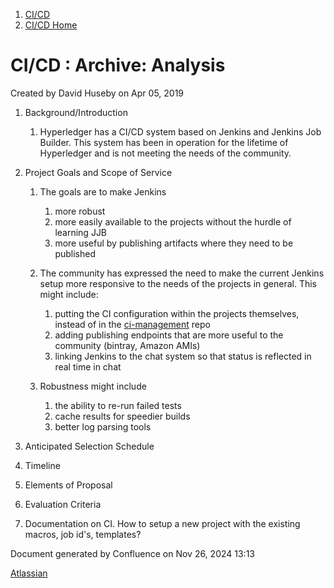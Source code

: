 1. [CI/CD](index.html)
2. [CI/CD Home](19005451.html)

# CI/CD : Archive: Analysis

Created by David Huseby on Apr 05, 2019

1. Background/Introduction
   
   1. Hyperledger has a CI/CD system based on Jenkins and Jenkins Job Builder. This system has been in operation for the lifetime of Hyperledger and is not meeting the needs of the community.
2. Project Goals and Scope of Service
   
   1. The goals are to make Jenkins
      
      1. more robust
      2. more easily available to the projects without the hurdle of learning JJB
      3. more useful by publishing artifacts where they need to be published
   2. The community has expressed the need to make the current Jenkins setup more responsive to the needs of the projects in general. This might include:
      
      1. putting the CI configuration within the projects themselves, instead of in the [ci-management](https://github.com/hyperledger/ci-management) repo
      2. adding publishing endpoints that are more useful to the community (bintray, Amazon AMIs)
      3. linking Jenkins to the chat system so that status is reflected in real time in chat
   3. Robustness might include
      
      1. the ability to re-run failed tests
      2. cache results for speedier builds
      3. better log parsing tools
3. Anticipated Selection Schedule
4. Timeline
5. Elements of Proposal
6. Evaluation Criteria
7. Documentation on CI. How to setup a new project with the existing macros, job id's, templates?

Document generated by Confluence on Nov 26, 2024 13:13

[Atlassian](http://www.atlassian.com/)
